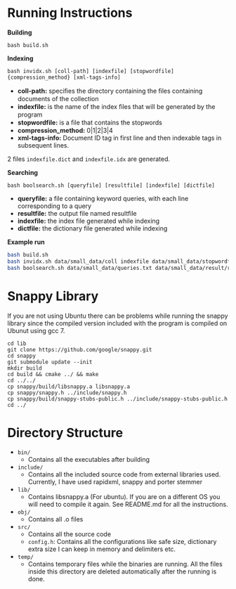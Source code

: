 # Running Instructions
**Building**
```
bash build.sh
```

**Indexing**
```
bash invidx.sh [coll-path] [indexfile] [stopwordfile] {compression_method} [xml-tags-info]
```

- **coll-path:** speciﬁes the directory containing the ﬁles containing documents of the collection
- **indexfile:** is the name of the index ﬁles that will be generated by the program
- **stopwordfile:** is a ﬁle that contains the stopwords
- **compression_method:** 0|1|2|3|4
- **xml-tags-info:** Document ID tag in first line and then indexable tags in subsequent lines.

2 files `indexfile.dict` and `indexfile.idx` are generated.

**Searching**
```
bash boolsearch.sh [queryfile] [resultfile] [indexfile] [dictfile]
```
- **queryfile:** a file containing keyword queries, with each line corresponding to a query
- **resultfile:** the output file named resultfile
- **indexfile:** the index file generated while indexing
- **dictfile:** the dictionary file generated while indexing

**Example run**
```bash
bash build.sh
bash invidx.sh data/small_data/coll indexfile data/small_data/stopwordfile.txt 0 data/small_data/xml_tags_info.txt
bash boolsearch.sh data/small_data/queries.txt data/small_data/result/result.txt indexfile.idx indexfile.dict
```

# Snappy Library
If you are not using Ubuntu there can be problems while running the snappy library since the compiled version included with the program is compiled on Ubunut using gcc 7.
```
cd lib
git clone https://github.com/google/snappy.git
cd snappy
git submodule update --init
mkdir build
cd build && cmake ../ && make
cd ../../
cp snappy/build/libsnappy.a libsnappy.a
cp snappy/snappy.h ../include/snappy.h
cp snappy/build/snappy-stubs-public.h ../include/snappy-stubs-public.h
cd ../
```

# Directory Structure

- `bin/`
    - Contains all the executables after building
- `include/`
    - Contains all the included source code from external libraries used. Currently, I have used rapidxml, snappy and porter stemmer
- `lib/`
    - Contains libsnappy.a (For ubuntu). If you are on a different OS you will need to compile it again. See README.md for all the instructions.
- `obj/`
    - Contains all .o files
- `src/`
    - Contains all the source code
    - `config.h`: Contains all the configurations like safe size, dictionary extra size I can keep in memory and delimiters etc.
- `temp/`
    - Contains temporary files while the binaries are running. All the files inside this directory are deleted automatically after the running is done.
